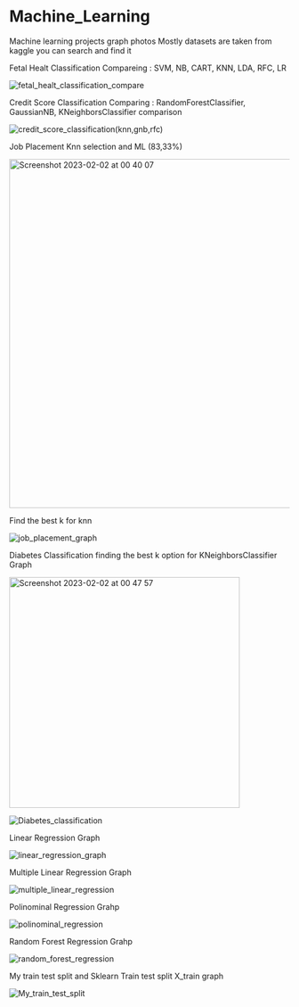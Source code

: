 # Machine_Learning
 Machine learning projects graph photos
 Mostly datasets are taken from kaggle you can search and find it
 
 Fetal Healt Classification Compareing : SVM, NB, CART, KNN, LDA, RFC, LR
 
 ![fetal_healt_classification_compare](https://user-images.githubusercontent.com/66223190/216824651-c248196b-69dc-45a8-95b2-10098ff338c5.png)
 
 
 Credit Score Classification Comparing :  RandomForestClassifier, GaussianNB, KNeighborsClassifier comparison
 
 ![credit_score_classification(knn,gnb,rfc)](https://user-images.githubusercontent.com/66223190/216725523-386c329e-1767-42f7-b837-5f535a966f83.png)
 
 
Job Placement Knn selection and ML (83,33%)

<img width="626" alt="Screenshot 2023-02-02 at 00 40 07" src="https://user-images.githubusercontent.com/66223190/216170564-a86952a0-0913-4e5d-8231-fbb5def23a6c.png">

Find the best k for knn

![job_placement_graph](https://user-images.githubusercontent.com/66223190/216170644-9289d03e-c581-471a-9698-83253ff1dbe6.png)

Diabetes Classification finding the best k option for KNeighborsClassifier Graph

<img width="414" alt="Screenshot 2023-02-02 at 00 47 57" src="https://user-images.githubusercontent.com/66223190/216171165-144764c0-83fb-4aef-b4fe-a07db4e0b893.png">

![Diabetes_classification](https://user-images.githubusercontent.com/66223190/215354129-5b327041-f867-4ab1-84cc-2e53c373f96e.png)


Linear Regression Graph

![linear_regression_graph](https://user-images.githubusercontent.com/66223190/215323451-ee3e3be1-de64-47fb-a467-ea9ec75610b6.png)


Multiple Linear Regression Graph

![multiple_linear_regression](https://user-images.githubusercontent.com/66223190/215323496-bf8883f1-4464-45c8-abb8-d0d0bc1ea41d.png)


Polinominal Regression Grahp

![polinominal_regression](https://user-images.githubusercontent.com/66223190/215323510-5ff77163-7bde-40e2-8e22-8b608c45d6cf.png)


Random Forest Regression Grahp

![random_forest_regression](https://user-images.githubusercontent.com/66223190/215323543-a2776806-839b-419b-8de0-f679a98d6ebf.png)


My train test split and Sklearn Train test split X_train graph

![My_train_test_split](https://user-images.githubusercontent.com/66223190/215593000-01940faa-66b5-481a-b728-e1aa05c0891c.png)


